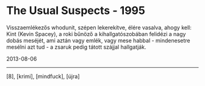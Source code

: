 # The Usual Suspects - 1995

Visszaemlékezős whodunit, szépen lekerekítve, élére vasalva, ahogy kell: Kint (Kevin Spacey), a roki bűnöző a kihallgatószobában felidézi a nagy dobás meséjét, ami aztán vagy emlék, vagy mese habbal - mindenesetre mesélni azt tud - a zsaruk pedig tátott szájjal hallgatják.

2013-08-06 

----

[8], [krimi], [mindfuck], [újra]
